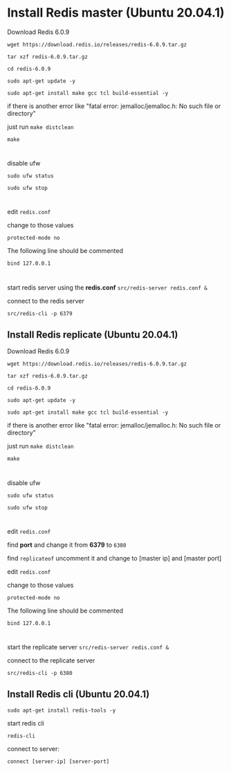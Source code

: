# Install Redis master (Ubuntu 20.04.1)

Download Redis 6.0.9

`wget https://download.redis.io/releases/redis-6.0.9.tar.gz`

`tar xzf redis-6.0.9.tar.gz`

`cd redis-6.0.9`

`sudo apt-get update -y`

`sudo apt-get install make gcc tcl build-essential -y`

if there is another error like "fatal error: jemalloc/jemalloc.h: No such file or directory"

just run `make distclean`

`make`

#

disable ufw

`sudo ufw status`

`sudo ufw stop`

#

edit `redis.conf`

change to those values

`protected-mode no`

The following line should be commented

`bind 127.0.0.1`

#

start redis server using the <strong>redis.conf</strong> `src/redis-server redis.conf &`

connect to the redis server

`src/redis-cli -p 6379`

## Install Redis replicate (Ubuntu 20.04.1)

Download Redis 6.0.9

`wget https://download.redis.io/releases/redis-6.0.9.tar.gz`

`tar xzf redis-6.0.9.tar.gz`

`cd redis-6.0.9`

`sudo apt-get update -y`

`sudo apt-get install make gcc tcl build-essential -y`

if there is another error like "fatal error: jemalloc/jemalloc.h: No such file or directory"

just run `make distclean`

`make`

#

disable ufw

`sudo ufw status`

`sudo ufw stop`

#

edit `redis.conf`

find <strong>port</strong> and change it from <strong>6379</strong> to `6380`

find `replicateof` uncomment it and change to [master ip] and [master port]

edit `redis.conf`

change to those values

`protected-mode no`

The following line should be commented

`bind 127.0.0.1`

#

start the replicate server `src/redis-server redis.conf &`

connect to the replicate server

`src/redis-cli -p 6380`

## Install Redis cli (Ubuntu 20.04.1)

`sudo apt-get install redis-tools -y`

start redis cli

`redis-cli`

connect to server:

`connect [server-ip] [server-port]`
